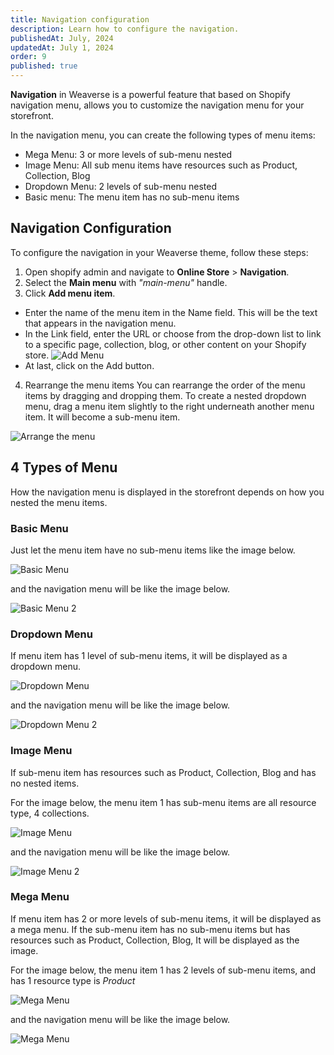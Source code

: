 ```yaml
---
title: Navigation configuration
description: Learn how to configure the navigation.
publishedAt: July, 2024
updatedAt: July 1, 2024
order: 9
published: true
---
```


**Navigation** in Weaverse is a powerful feature that based on Shopify navigation menu, allows you to customize the navigation menu for your storefront. 

In the navigation menu, you can create the following types of menu items:
- Mega Menu: 3 or more levels of sub-menu nested
- Image Menu: All sub menu items have resources such as Product, Collection, Blog
- Dropdown Menu: 2 levels of sub-menu nested
- Basic menu: The menu item has no sub-menu items


## Navigation Configuration

To configure the navigation in your Weaverse theme, follow these steps:

1. Open shopify admin and navigate to **Online Store** > **Navigation**.
2. Select the **Main menu** with *"main-menu"* handle.
4. Click **Add menu item**.
- Enter the name of the menu item in the Name field. This will be the text that appears in the navigation menu.
- In the Link field, enter the URL or choose from the drop-down list to link to a specific page, collection, blog, or other content on your Shopify store.
![Add Menu](https://cdn.shopify.com/s/files/1/0838/0052/3057/files/add_menu_item.png?v=1719822975)
- At last, click on the Add button.
4. Rearrange the menu items
You can rearrange the order of the menu items by dragging and dropping them.
To create a nested dropdown menu, drag a menu item slightly to the right underneath another menu item. It will become a sub-menu item.

![Arrange the menu](https://magecomp.com/blog/wp-content/uploads/2023/05/Nested-menu.png)

## 4 Types of Menu
How the navigation menu is displayed in the storefront depends on how you nested the menu items.

### Basic Menu
Just let the menu item have no sub-menu items like the image below.

![Basic Menu](https://cdn.shopify.com/s/files/1/0838/0052/3057/files/basic_menu.png?v=1719822798)

and the navigation menu will be like the image below.

![Basic Menu 2](https://cdn.shopify.com/s/files/1/0838/0052/3057/files/basic_menu_2.png?v=1719822797)

### Dropdown Menu

If menu item has 1 level of sub-menu items, it will be displayed as a dropdown menu.

![Dropdown Menu](https://cdn.shopify.com/s/files/1/0838/0052/3057/files/Simple_Dropdown.png?v=1719822797)

and the navigation menu will be like the image below.

![Dropdown Menu 2](https://cdn.shopify.com/s/files/1/0838/0052/3057/files/simple_dropdown_2.png?v=1719822797)

### Image Menu

If sub-menu item has resources such as Product, Collection, Blog and has no nested items. 

For the image below, the menu item 1 has sub-menu items are all resource type, 4 collections.

![Image Menu](https://cdn.shopify.com/s/files/1/0838/0052/3057/files/image_menu.png?v=1719823571)

and the navigation menu will be like the image below.

![Image Menu 2](https://cdn.shopify.com/s/files/1/0838/0052/3057/files/image_menu_2.png?v=1719823571)


### Mega Menu

If menu item has 2 or more levels of sub-menu items, it will be displayed as a mega menu. If the sub-menu item has no sub-menu items but has resources such as Product, Collection, Blog, It will be displayed as the image.

For the image below, the menu item 1 has 2 levels of sub-menu items, and has 1 resource type is *Product*

![Mega Menu](https://cdn.shopify.com/s/files/1/0838/0052/3057/files/mega_1.png?v=1719822797)

and the navigation menu will be like the image below.

![Mega Menu](https://cdn.shopify.com/s/files/1/0838/0052/3057/files/mega_2.png?v=1719822797)




